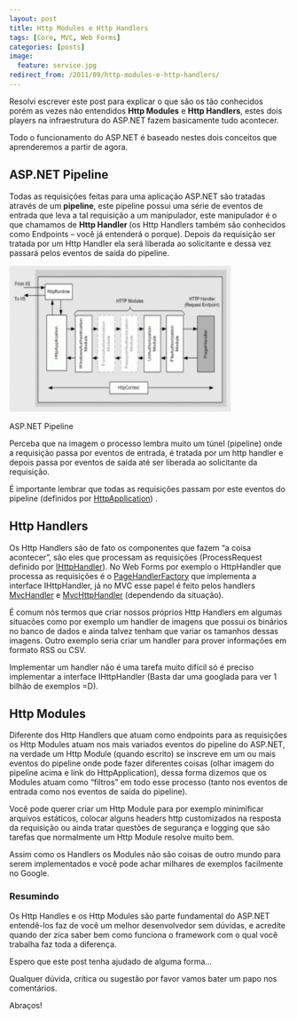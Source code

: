 ```yaml
---
layout: post
title: Http Modules e Http Handlers
tags: [Core, MVC, Web Forms]
categories: [posts]
image:
  feature: service.jpg
redirect_from: /2011/09/http-modules-e-http-handlers/
---
```

<p>Resolvi escrever este post para explicar o que são os tão conhecidos porém as vezes não entendidos <strong>Http Modules</strong> e <strong>Http Handlers</strong>, estes dois players na infraestrutura do ASP.NET fazem basicamente tudo acontecer.</p>
<p>Todo o funcionamento do ASP.NET é baseado nestes dois conceitos que aprenderemos a partir de agora.</p>
<h2>ASP.NET Pipeline</h2>
<p>Todas as requisições feitas para uma aplicação ASP.NET são tratadas através de um <strong>pipeline</strong>, este pipeline possui uma série de eventos de entrada que leva a tal requisição a um manipulador, este manipulador é o que chamamos de <strong>Http Handler </strong>(os Http Handlers também são conhecidos como Endpoints &#8211; você já entenderá o porque). Depois da requisição ser tratada por um Http Handler ela será liberada ao solicitante e dessa vez passará pelos eventos de saída do pipeline.</p>
<div id="attachment_119" class="wp-caption alignnone" style="width: 410px"><img class="size-medium wp-image-119 " title="pipelineASPNET" src="/images/posts/pipelineASPNET-300x164.gif" alt="ASP.NET Pipeline" width="400" height="264" /><p class="wp-caption-text">ASP.NET Pipeline</p></div>
<p>Perceba que na imagem o processo lembra muito um túnel (pipeline) onde a requisição passa por eventos de entrada, é tratada por um http handler e depois passa por eventos de saída até ser liberada ao solicitante da requisição.</p>
<p>É importante lembrar que todas as requisições passam por este eventos do pipeline (definidos por <a title="HttpApplication" href="http://msdn.microsoft.com/en-us/library/system.web.httpapplication_events(v=VS.71).aspx" target="_blank">HttpApplication</a>) .</p>
<h2>Http Handlers</h2>
<p>Os Http Handlers são de fato os componentes que fazem &#8220;a coisa acontecer&#8221;, são eles que processam as requisições (ProcessRequest definido por <a title="IHttpHandler" href="http://msdn.microsoft.com/en-us/library/7ezc17x8.aspx" target="_blank">IHttpHandler</a>). No Web Forms por exemplo o HttpHandler que processa as requisições é o <a title="PageHandlerFactory" href="http://msdn.microsoft.com/en-us/library/system.web.ui.pagehandlerfactory.aspx" target="_blank">PageHandlerFactory</a> que implementa a interface IHttpHandler, já no MVC esse papel é feito pelos handlers <a title="mvchandler" href="http://msdn.microsoft.com/pt-br/library/system.web.mvc.mvchandler.aspx" target="_blank">MvcHandler</a> e <a title="mvchttphandler" href="http://msdn.microsoft.com/pt-br/library/system.web.mvc.mvchttphandler.aspx" target="_blank">MvcHttpHandler</a> (dependendo da situação).</p>
<p>É comum nós termos que criar nossos próprios Http Handlers em algumas situacões como por exemplo um handler de imagens que possui os binários no banco de dados e ainda talvez tenham que variar os tamanhos dessas imagens. Outro exemplo seria criar um handler para prover informações em formato RSS ou CSV.</p>
<p>Implementar um handler não é uma tarefa muito difícil só é preciso implementar a interface IHttpHandler (Basta dar uma googlada para ver 1 bilhão de exemplos =D).</p>
<h2>Http Modules</h2>
<p>Diferente dos Http Handlers que atuam como endpoints para as requisições os Http Modules atuam nos mais variados eventos do pipeline do ASP.NET, na verdade um Http Module (quando escrito) se inscreve em um ou mais eventos do pipeline onde pode fazer diferentes coisas (olhar imagem do pipeline acima e link do HttpApplication), dessa forma dizemos que os Modules atuam como &#8220;filtros&#8221; em todo esse processo (tanto nos eventos de entrada como nos eventos de saída do pipeline).</p>
<p>Você pode querer criar um Http Module para por exemplo minimificar arquivos estáticos, colocar alguns headers http customizados na resposta da requisição ou ainda tratar questões de segurança e logging que são tarefas que normalmente um Http Module resolve muito bem.</p>
<p>Assim como os Handlers os Modules não são coisas de outro mundo para serem implementados e você pode achar milhares de exemplos facilmente no Google.</p>
<h3>Resumindo</h3>
<p>Os Http Handles e os Http Modules são parte fundamental do ASP.NET entendê-los faz de você um melhor desenvolvedor sem dúvidas, e acredite quando der zica saber bem como funciona o framework com o qual você trabalha faz toda a diferença.</p>
<p>Espero que este post tenha ajudado de alguma forma&#8230;</p>
<p>Qualquer dúvida, crítica ou sugestão por favor vamos bater um papo nos comentários.</p>
<p>Abraços!</p>
